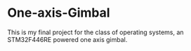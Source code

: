 # One-axis-Gimbal
This is my final project for the class of operating systems, an STM32F446RE powered one axis gimbal.
